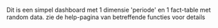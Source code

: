 Dit is een simpel dashboard met 1 dimensie 'periode' en 1 fact-table met random data. 
zie de help-pagina van betreffende functies voor details
